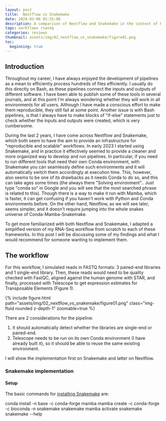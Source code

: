```yaml
---
layout: post
title:  Nextflow vs Snakemake
date: 2024-03-06 05:55:00
description: A comparison of Nextflow and Snakemake in the context of RNA-Seq analysis
tags: workflows rnaseq
categories: reviews
thumbnail: assets/img/02_nextflow_vs_snakemake/figure01.png
toc:
  beginning: true
---
```


## Introduction
Throughout my career, I have always enjoyed the development of pipelines as a mean to efficiently process hundreds of files efficiently. I usually do this directly on Bash, as these pipelines connect the inputs and outputs of different software. I have been able to publish some of these tools in several journals, and at this point I'm always wondering whether they will work in all environments for all users. Although I have made a conscious effort to make them reproducible, they still fail at some point. Another issue is with Bash pipelines, is that I always have to make blocks of "if-else" statements just to check whether the inputs and outputs were created, which is very cumbersome.

During the last 2 years, I have come across Nextflow and Snakemake, which both seem to have the aim to provide an infrastructure for "reproducible and scalable" workflows. In early 2023 I started using Snakemake, and in practice it effectively seemed to provide a cleaner and more organized way to develop and run pipelines. In particular, if you need to run different tools that need their own Conda environment, with Snakemake you can seamlessly define such environments and it will automatically switch them accordingly at execution time. This, however, also seems to be one of its drawbacks as it needs Conda to do so, and this can take ages some times (the always there "Solving environment".. Just type "conda so" in Google and you will see that the most searched phrase is related to this). Though there is a way to make it run with Mamba, which is faster, it can get confusing if you haven't work with Python and Conda environments before. On the other hand, Nextflow, as we will see later, seems simpler, and it doesn't require jumping into the whole snakes universe of Conda-Mamba-Snakemake.

To get more familiarized with both Nextflow and Snakemake, I adapted a simplified version of my RNA-Seq workflow from scratch to each of these frameworks. In this post I will be discussing some of my findings and what I would recommend for someone wanting to implement them. 

## The workflow

For this workflow, I simulated reads in FASTQ formats: 3 paired-end libraries and 1 single-end library. Then, these reads would need to be quality checked with FastQC, aligned against the human genome with STAR, and finally, processed with Telescope to get expression estimates for Transposable Elements (Figure 1).

<div class="row mt-3">
    <div class="col-sm mt-3 mt-md-0">
        {% include figure.html path="assets/img/02_nextflow_vs_snakemake/figure01.png" class="img-fluid rounded z-depth-1" zoomable=true %}
    </div>
</div>

There are 2 considerations for the pipeline:
1. It should automatically detect whether the libraries are single-end or paired-end.
2. Telescope needs to be run on its own Conda environment (I have already built it), so it should be able to reuse the same existing environment.

I will show the implementation first on Snakemake and latter on Nextflow.

### Snakemake implementation

#### Setup

The basic commands for [installing Snakemake](https://snakemake.readthedocs.io/en/stable/getting_started/installation.html) are:

conda install -n base -c conda-forge mamba
mamba create -c conda-forge -c bioconda -n snakemake snakemake
mamba activate snakemake
snakemake --help

